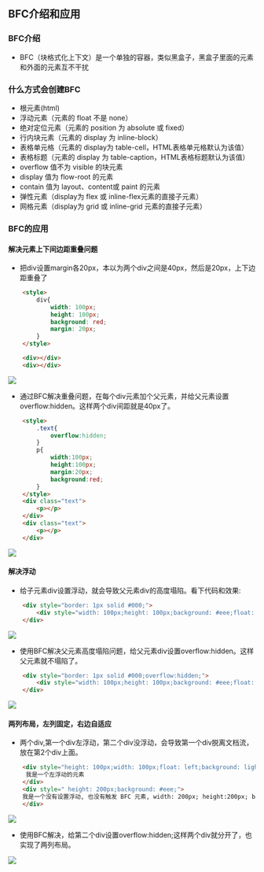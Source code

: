 <!--
 * @Author: your name
 * @Date: 2019-12-19 22:12:42
 * @LastEditTime : 2020-01-21 14:46:09
 * @LastEditors  : Please set LastEditors
 * @Description: In User Settings Edit
 * @FilePath: /css_learn/2.BFC/README.md
 -->
## BFC介绍和应用

### BFC介绍
+ BFC（块格式化上下文）是一个单独的容器，类似黑盒子，黑盒子里面的元素和外面的元素互不干扰

### 什么方式会创建BFC
+ 根元素(html)
+ 浮动元素（元素的 float 不是 none）
+ 绝对定位元素（元素的 position 为 absolute 或 fixed）
+ 行内块元素（元素的 display 为 inline-block）
+ 表格单元格（元素的 display为 table-cell，HTML表格单元格默认为该值）
+ 表格标题（元素的 display 为 table-caption，HTML表格标题默认为该值）
+ overflow 值不为 visible 的块元素
+ display 值为 flow-root 的元素
+ contain 值为 layout、content或 paint 的元素
+ 弹性元素（display为 flex 或 inline-flex元素的直接子元素）
+ 网格元素（display为 grid 或 inline-grid 元素的直接子元素）

### BFC的应用

#### 解决元素上下间边距重叠问题
+ 把div设置margin各20px，本以为两个div之间是40px，然后是20px，上下边距重叠了
```html
    <style>
        div{
            width: 100px;
            height: 100px;
            background: red;
            margin: 20px;
        }
    </style>

    <div></div>
    <div></div>
```

![](https://user-gold-cdn.xitu.io/2019/12/19/16f1e8d653e16d71?w=986&h=578&f=png&s=17930)

+ 通过BFC解决重叠问题，在每个div元素加个父元素，并给父元素设置overflow:hidden。这样两个div间距就是40px了。
```html
    <style>
        .text{
            overflow:hidden;
        }
        p{
            width:100px;
            height:100px;
            margin:20px;
            background:red;
        }
    </style>
    <div class="text">
        <p></p>
    </div>
    <div class="text">
        <p></p>
    </div>
```

![](https://user-gold-cdn.xitu.io/2019/12/19/16f1e910c0806db1?w=1282&h=1034&f=png&s=32643)


#### 解决浮动
+ 给子元素div设置浮动，就会导致父元素div的高度塌陷。看下代码和效果:
```html
    <div style="border: 1px solid #000;">
        <div style="width: 100px;height: 100px;background: #eee;float: left;"></div>
    </div>
```

![](https://user-gold-cdn.xitu.io/2019/12/19/16f1e93b7156fce7?w=594&h=312&f=png&s=4644)

+ 使用BFC解决父元素高度塌陷问题，给父元素div设置overflow:hidden。这样父元素就不塌陷了。
```html
    <div style="border: 1px solid #000;overflow:hidden;">
        <div style="width: 100px;height: 100px;background: #eee;float: left;"></div>
    </div>
```

![](https://user-gold-cdn.xitu.io/2019/12/19/16f1e94c57843660?w=490&h=268&f=png&s=3505)

#### 两列布局，左列固定，右边自适应
+ 两个div,第一个div左浮动，第二个div没浮动，会导致第一个div脱离文档流，放在第2个div上面。
```html
    <div style="height: 100px;width: 100px;float: left;background: lightblue">
     我是一个左浮动的元素
    </div>
    <div style=" height: 200px;background: #eee;">
    我是一个没有设置浮动, 也没有触发 BFC 元素, width: 200px; height:200px; background: #eee;
    </div>
```

![](https://user-gold-cdn.xitu.io/2019/12/19/16f1e9939515a143?w=1642&h=526&f=png&s=50120)
+ 使用BFC解决，给第二个div设置overflow:hidden;这样两个div就分开了，也实现了两列布局。

![](https://user-gold-cdn.xitu.io/2019/12/19/16f1e9966a73e42b?w=1656&h=510&f=png&s=50002)